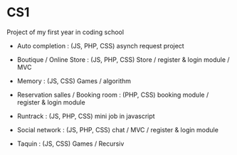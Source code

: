 # CS1
Project of my first year in coding school

  - Auto completion : (JS, PHP, CSS) asynch request project
  
  - Boutique / Online Store : (JS, PHP, CSS) Store / register & login module / MVC
  
  - Memory : (JS, CSS) Games / algorithm
  
  - Reservation salles / Booking room : (PHP, CSS) booking module / register & login module
  
  - Runtrack : (JS, PHP, CSS) mini job in javascript 
  
  - Social network : (JS, PHP, CSS) chat / MVC / register & login module
  
  - Taquin : (JS, CSS) Games / Recursiv
  
